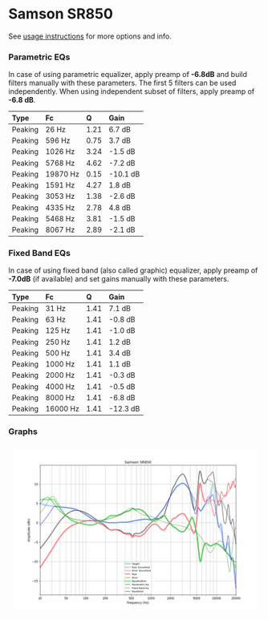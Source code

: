 # Samson SR850
See [usage instructions](https://github.com/jaakkopasanen/AutoEq#usage) for more options and info.

### Parametric EQs
In case of using parametric equalizer, apply preamp of **-6.8dB** and build filters manually
with these parameters. The first 5 filters can be used independently.
When using independent subset of filters, apply preamp of **-6.8 dB**.

| Type    | Fc       |    Q | Gain     |
|:--------|:---------|:-----|:---------|
| Peaking | 26 Hz    | 1.21 | 6.7 dB   |
| Peaking | 596 Hz   | 0.75 | 3.7 dB   |
| Peaking | 1026 Hz  | 3.24 | -1.5 dB  |
| Peaking | 5768 Hz  | 4.62 | -7.2 dB  |
| Peaking | 19870 Hz | 0.15 | -10.1 dB |
| Peaking | 1591 Hz  | 4.27 | 1.8 dB   |
| Peaking | 3053 Hz  | 1.38 | -2.6 dB  |
| Peaking | 4335 Hz  | 2.78 | 4.8 dB   |
| Peaking | 5468 Hz  | 3.81 | -1.5 dB  |
| Peaking | 8067 Hz  | 2.89 | -2.1 dB  |

### Fixed Band EQs
In case of using fixed band (also called graphic) equalizer, apply preamp of **-7.0dB**
(if available) and set gains manually with these parameters.

| Type    | Fc       |    Q | Gain     |
|:--------|:---------|:-----|:---------|
| Peaking | 31 Hz    | 1.41 | 7.1 dB   |
| Peaking | 63 Hz    | 1.41 | -0.8 dB  |
| Peaking | 125 Hz   | 1.41 | -1.0 dB  |
| Peaking | 250 Hz   | 1.41 | 1.2 dB   |
| Peaking | 500 Hz   | 1.41 | 3.4 dB   |
| Peaking | 1000 Hz  | 1.41 | 1.1 dB   |
| Peaking | 2000 Hz  | 1.41 | -0.3 dB  |
| Peaking | 4000 Hz  | 1.41 | -0.5 dB  |
| Peaking | 8000 Hz  | 1.41 | -6.8 dB  |
| Peaking | 16000 Hz | 1.41 | -12.3 dB |

### Graphs
![](./Samson%20SR850.png)